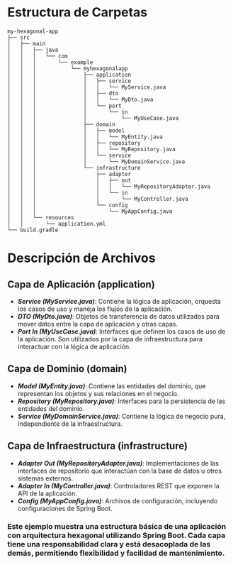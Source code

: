 # Estructura de Carpetas
    my-hexagonal-app
    ├── src
    │   ├── main
    │   │   ├── java
    │   │   │   └── com
    │   │   │       └── example
    │   │   │           └── myhexagonalapp
    │   │   │               ├── application
    │   │   │               │   ├── service
    │   │   │               │   │   └── MyService.java
    │   │   │               │   ├── dto
    │   │   │               │   │   └── MyDto.java
    │   │   │               │   └── port
    │   │   │               │       └── in
    │   │   │               │           └── MyUseCase.java
    │   │   │               ├── domain
    │   │   │               │   ├── model
    │   │   │               │   │   └── MyEntity.java
    │   │   │               │   ├── repository
    │   │   │               │   │   └── MyRepository.java
    │   │   │               │   └── service
    │   │   │               │       └── MyDomainService.java
    │   │   │               └── infrastructure
    │   │   │                   ├── adapter
    │   │   │                   │   ├── out
    │   │   │                   │   │   └── MyRepositoryAdapter.java
    │   │   │                   │   └── in
    │   │   │                   │       └── MyController.java
    │   │   │                   └── config
    │   │   │                       └── MyAppConfig.java
    │   │   └── resources
    │   │       └── application.yml
    └── build.gradle

# Descripción de Archivos
## Capa de Aplicación (application)
- ***Service (MyService.java)***: Contiene la lógica de aplicación, orquesta los casos de uso y maneja los flujos de la aplicación.
- ***DTO (MyDto.java)***: Objetos de transferencia de datos utilizados para mover datos entre la capa de aplicación y otras capas.
- ***Port In (MyUseCase.java)***: Interfaces que definen los casos de uso de la aplicación. Son utilizados por la capa de infraestructura para interactuar con la lógica de aplicación.
## Capa de Dominio (domain)
- ***Model (MyEntity.java)***: Contiene las entidades del dominio, que representan los objetos y sus relaciones en el negocio.
- ***Repository (MyRepository.java)***: Interfaces para la persistencia de las entidades del dominio.
- ***Service (MyDomainService.java)***: Contiene la lógica de negocio pura, independiente de la infraestructura.
## Capa de Infraestructura (infrastructure)
- ***Adapter Out (MyRepositoryAdapter.java)***: Implementaciones de las interfaces de repositorio que interactúan con la base de datos u otros sistemas externos.
- ***Adapter In (MyController.java)***: Controladores REST que exponen la API de la aplicación.
- ***Config (MyAppConfig.java)***: Archivos de configuración, incluyendo configuraciones de Spring Boot.

### Este ejemplo muestra una estructura básica de una aplicación con arquitectura hexagonal utilizando Spring Boot. Cada capa tiene una responsabilidad clara y está desacoplada de las demás, permitiendo flexibilidad y facilidad de mantenimiento.
